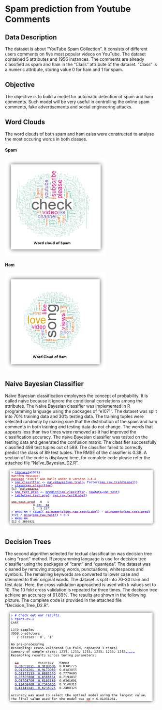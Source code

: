 # Spam prediction from Youtube Comments
## Data Description
The dataset is about “YouTube Spam Collection”. It consists of different users comments on five most popular videos on YouTube. The dataset contained 5 attributes and 1956 instances. The comments are already classified as spam and ham in the “Class” attribute of the dataset. “Class” is a numeric attribute, storing value 0 for ham and 1 for spam. 

## Objective
The objective is to build a model for automatic detection of spam and ham comments. Such model will be very useful in controlling the online spam comments, fake advertisements and social engineering attacks.

## Word Clouds
The word clouds of both spam and ham calss were constructed to analyse the most occuring words in both classes.
#### Spam
![Spam](WC_SPAM.png)
#### Ham
![Ham](WC_HAM.png)

## Naive Bayesian Classifier
Naïve Bayesian classification employees the concept of probability. It is called naïve because it ignore the conditional correlations among the attributes. 
The Naïve Bayesian classifier was implemented in R programming language using the packages of “e1071”. The dataset was split into 70% training data and 30% testing data. The training tuples were selected randomly by making sure that the distribution of the spam and ham comments in both training and testing data do not change. The words that appears less than two times were removed as it had improved the classification accuracy. 
The naïve Bayesian classifier was tested on the testing data and generated the confusion matrix. The classifier successfully classified 498 test tuples out of 589. The classifier failed to correctly predict the class of 89 test tuples. The RMSE of the classifier is 0.38.  A section of the code is displayed here, for complete code please refer the attached file “Naïve_Bayesian_D2.R”. 
![Naive Bayesian](naive_Bayesian_results.png)

## Decision Trees
The second algorithm selected for textual classification was decision tree using “rpart” method. R programming language is use for decision tree classifier using the packages of “caret” and “quanteda”. The dataset was cleaned by removing stopping words, punctuations, whitespaces and symbols. The remaining keywords are converted to lower case and stemmed to their original words. The dataset is split into 70-30 train and test data. 
Here, the cross validation approached is used with k values set to 10. The 10 fold cross validation is repeated for three times. The decision tree achieve an accuracy of 91.89%. The results are shown in the following picture. The complete code is provided in the attached file “Decision_Tree_D2.R”. 
![Decision Trees](Decision_trees.png)
